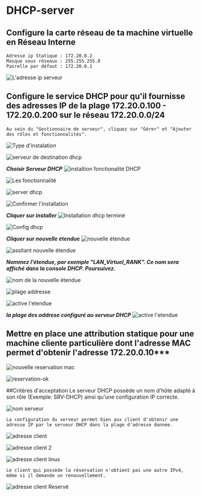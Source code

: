 # DHCP-server

## Configure la carte réseau de ta machine virtuelle en Réseau Interne

    Adresse ip Statique : 172.20.0.2
    Masque sous réseaux : 255.255.255.0
    Pasrelle par défaut : 172.20.0.1

![L'adresse ip serveur](https://github.com/KAOUTARBAH/DHCP-server/blob/main/images/adresse-server.png)

## Configure le service DHCP pour qu'il fournisse des adresses IP de la plage 172.20.0.100 - 172.20.0.200 sur le réseau 172.20.0.0/24
    Au sein du "Gestionnaire de serveur", cliquez sur "Gérer" et "Ajouter des rôles et fonctionnalités".

![Type d'instalation](https://github.com/KAOUTARBAH/DHCP-server/blob/main/images/type-insallation.png)

![serveur de destination dhcp](https://github.com/KAOUTARBAH/DHCP-server/blob/main/images/server-dest.png)


***Choisir Serveur DHCP***
![instaltion fonctionalité DHCP](https://github.com/KAOUTARBAH/DHCP-server/blob/main/images/server-dhcp.png)

![Les fonctionnalité](https://github.com/KAOUTARBAH/DHCP-server/blob/main/images/fonctionnalite.png)

![server dhcp](https://github.com/KAOUTARBAH/DHCP-server/blob/main/images/server-dhcp.png)

![Confirmer l'installation](https://github.com/KAOUTARBAH/DHCP-server/blob/main/images/confirmer-installation.png)

***Cliquer sur installer***
![Installation dhcp terminé](https://github.com/KAOUTARBAH/DHCP-server/blob/main/images/installation-temine.png)

![Config dhcp](https://github.com/KAOUTARBAH/DHCP-server/blob/main/images/config-dhcp.png)

***Cliquer sur nouvelle étendue***
![nouvelle étendue](https://github.com/KAOUTARBAH/DHCP-server/blob/main/images/nouvelle-etendue.png)

![assitant nouvelle étendue](https://github.com/KAOUTARBAH/DHCP-server/blob/main/images/assistant-nouvelle-etendue.png.png)

***Nommez l'étendue, par exemple "LAN_Virtuel_RANK". Ce nom sera affiché dans la console DHCP. Poursuivez.***

![nom de la nouvelle étendue](https://github.com/KAOUTARBAH/DHCP-server/blob/main/images/nom-etendue.png)

![plage addresse](https://github.com/KAOUTARBAH/DHCP-server/blob/main/images/plage-addresse.png)

![active l'etendue](https://github.com/KAOUTARBAH/DHCP-server/blob/main/images/active-etendue.png)

***la plage des addrese configuré au serveur DHCP***
![active l'etendue](https://github.com/KAOUTARBAH/DHCP-server/blob/main/images/config-palge-temine.png)

## Mettre en place une attribution statique pour une machine cliente particulière dont l'adresse MAC permet d'obtenir l'adresse 172.20.0.10***

![nouvelle reservation mac](https://github.com/KAOUTARBAH/DHCP-server/blob/main/images/machineRserve.png)

![reservation-ok](https://github.com/KAOUTARBAH/DHCP-server/blob/main/images/reservation-ok.png)


##Critères d'acceptation
    Le serveur DHCP possède un nom d'hôte adapté à son rôle (Exemple: SRV-DHCP) ainsi qu'une configuration IP correcte.

![nom serveur](https://github.com/KAOUTARBAH/DHCP-server/blob/main/images/name-server.png)


    La configuration du serveur permet bien aux client d'obtenir une adresse IP par le serveur DHCP dans la plage d'adresse donnée.

![adresse client](https://github.com/KAOUTARBAH/DHCP-server/blob/main/images/Test-clt-dhcp.png)

![adresse client 2](https://github.com/KAOUTARBAH/DHCP-server/blob/main/images/adress-clt2.png)

![adresse client linux](https://github.com/KAOUTARBAH/DHCP-server/blob/main/images/clt-lunix.png)

    Le client qui possède la réservation n'obtient pas une autre IPv4, même si il demande un renouvellement.

![adresse client Reservé](https://github.com/KAOUTARBAH/DHCP-server/blob/main/images/adresse-clt-reseve.png)






    